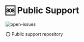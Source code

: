 # 🆘 Public Support

![open-issues](https://img.shields.io/github/issues/hund-studio/support)

⭕ Public support repository

